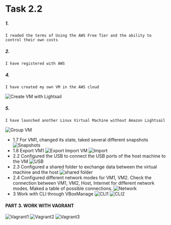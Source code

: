 # Task 2.2
##### 1. 
    I readed the terms of Using the AWS Free Tier and the ability to control their own costs
##### 2. 
    I have registered with AWS
##### 4. 
    I have created my own VM in the AWS cloud
![Create VM with Lightsail](https://github.com/shizgara/DevOps_online_Rivne_2020Q42021Q1/blob/master/m2/task%202.2/images/4%20connect%20to%20instance.png)
##### 5.
    I have launched another Linux Virtual Machine without Amazon Lightsail
![Group VM](https://github.com/shizgara/DevOps_online_Rivne_2020Q42021Q1/blob/master/m2/task%202.2/images/5%20Instance%20without%20Amazon%20Lightsail.png)
+ 1.7 For VM1, changed its state, taked several different snapshots
![Snapshots](https://github.com/shizgara/DevOps_online_Rivne_2020Q42021Q1/blob/master/m2/task%202.1/images/snapshot.png)
+ 1.8 
    Export VM1
![Export](https://github.com/shizgara/DevOps_online_Rivne_2020Q42021Q1/blob/master/m2/task%202.1/images/export.png)
    Import VM
![Import](https://github.com/shizgara/DevOps_online_Rivne_2020Q42021Q1/blob/master/m2/task%202.1/images/import.png)
+ 2.2 Configured the USB to connect the USB ports of the host machine to the VM
![USB](https://github.com/shizgara/DevOps_online_Rivne_2020Q42021Q1/blob/master/m2/task%202.1/images/usb.png)
+ 2.3 Configured a shared folder to exchange data between the virtual machine and the host
![shared folder](https://github.com/shizgara/DevOps_online_Rivne_2020Q42021Q1/blob/master/m2/task%202.1/images/shared.png)
+ 2.4 Configured different network modes for VM1, VM2. Check the connection between VM1, VM2, Host, Internet for different network modes. Maked a table of possible connections.
![Network](https://github.com/shizgara/DevOps_online_Rivne_2020Q42021Q1/blob/master/m2/task%202.1/images/Network.png)
+ 3 Work with CLI through VBoxManage
![CLI1](https://github.com/shizgara/DevOps_online_Rivne_2020Q42021Q1/blob/master/m2/task%202.1/images/CLI_1.png)
![CLI2](https://github.com/shizgara/DevOps_online_Rivne_2020Q42021Q1/blob/master/m2/task%202.1/images/CLI_2.png)



#### PART 3. WORK WITH VAGRANT

![Vagrant1](https://github.com/shizgara/DevOps_online_Rivne_2020Q42021Q1/blob/master/m2/task%202.1/images/vagrant1.png)
![Vagrant2](https://github.com/shizgara/DevOps_online_Rivne_2020Q42021Q1/blob/master/m2/task%202.1/images/vagrant2.png)
![Vagrant3](https://github.com/shizgara/DevOps_online_Rivne_2020Q42021Q1/blob/master/m2/task%202.1/images/vagrant3.png)






